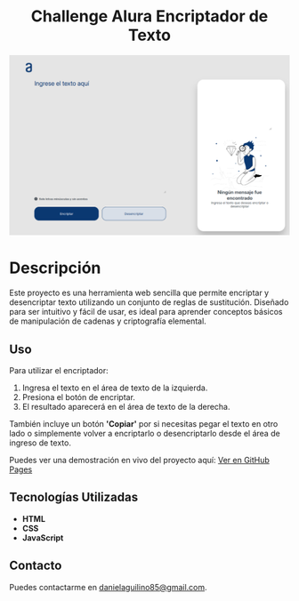 <h1 align="center"> Challenge Alura Encriptador de Texto </h1>

![Vista previa del encriptador](assets/encriptador.png)


# Descripción

Este proyecto es una herramienta web sencilla que permite encriptar y desencriptar texto utilizando un conjunto de reglas de sustitución. Diseñado para ser intuitivo y fácil de usar, es ideal para aprender conceptos básicos de manipulación de cadenas y criptografía elemental.

## Uso

Para utilizar el encriptador:
1. Ingresa el texto en el área de texto de la izquierda.
2. Presiona el botón de encriptar.
3. El resultado aparecerá en el área de texto de la derecha.

También incluye un botón **'Copiar'** por si necesitas pegar el texto en otro lado o simplemente volver a encriptarlo o desencriptarlo desde el área de ingreso de texto.

Puedes ver una demostración en vivo del proyecto aquí: [Ver en GitHub Pages](https://danielag85.github.io/Challenge/)


## Tecnologías Utilizadas

- **HTML**
- **CSS**
- **JavaScript**

## Contacto

Puedes contactarme en [danielaguilino85@gmail.com](mailto:danielaguilino85@gmail.com).
